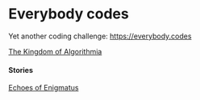 # Everybody codes
Yet another coding challenge: https://everybody.codes

[The Kingdom of Algorithmia](01_The_Kingdom_of_Algorithmia/stats.md)

#### Stories

[Echoes of Enigmatus](stories/01_Echoes_of_Enigmatus/stats.md)

